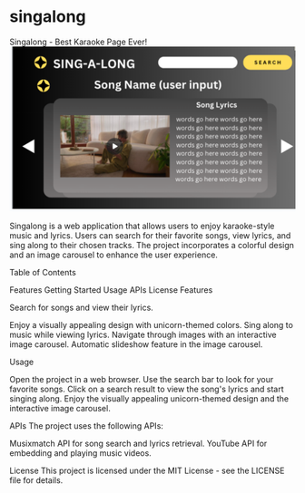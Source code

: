 # singalong
Singalong - Best Karaoke Page Ever!
![singalong screenshot](image.png)

Singalong is a web application that allows users to enjoy karaoke-style music and lyrics. Users can search for their favorite songs, view lyrics, and sing along to their chosen tracks. The project incorporates a colorful design and an image carousel to enhance the user experience.

Table of Contents

Features
Getting Started
Usage
APIs
License
Features

Search for songs and view their lyrics.

Enjoy a visually appealing design with unicorn-themed colors.
Sing along to music while viewing lyrics.
Navigate through images with an interactive image carousel.
Automatic slideshow feature in the image carousel.


Usage

Open the project in a web browser.
Use the search bar to look for your favorite songs.
Click on a search result to view the song's lyrics and start singing along.
Enjoy the visually appealing unicorn-themed design and the interactive image carousel.

APIs
The project uses the following APIs:

Musixmatch API for song search and lyrics retrieval.
YouTube API for embedding and playing music videos.



License
This project is licensed under the MIT License - see the LICENSE file for details.

